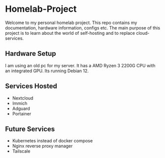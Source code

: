 # Homelab-Project

Welcome to my personal homelab project. This repo contains my documentation, hardware information, configs etc. 
The main purpose of this project is to learn about the world of self-hosting and to replace cloud-services.

## Hardware Setup
I am using an old pc for my server. It has a AMD Ryzen 3 2200G CPU with an integrated GPU. Its running Debian 12.

## Services Hosted
- Nextcloud
- Immich
- Adguard
- Portainer

## Future Services
- Kubernetes instead of docker compose
- Nginx reverse proxy manager
- Tailscale

